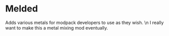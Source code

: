 # Melded
 Adds various metals for modpack developers to use as they wish. \n I really want to make this a metal mixing mod eventually.
